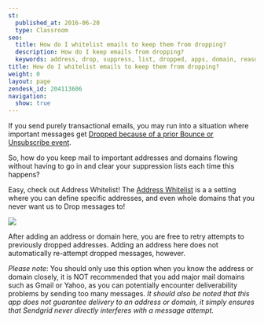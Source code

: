 ```yaml
---
st:
  published_at: 2016-06-20
  type: Classroom
seo:
  title: How do I whitelist emails to keep them from dropping? 
  description: How do I keep emails from dropping? 
  keywords: address, drop, suppress, list, dropped, apps, domain, reason, ignore, bypass, safe, whitelist, bounced address
title: How do I whitelist emails to keep them from dropping?
weight: 0
layout: page
zendesk_id: 204113606
navigation:
  show: true
---
```


If you send purely transactional emails, you may run into a situation where important messages get [Dropped because of a prior Bounce or Unsubscribe event]({{root_url}}/Classroom/Deliver/Undeliverable_Email/my_emails_are_being_dropped.html). 

So, how do you keep mail to important addresses and domains flowing without having to go in and clear your suppression lists each time this happens? 

Easy, check out Address Whitelist! The [Address Whitelist](https://app.sendgrid.com/settings/mail_settings) is a a setting where you can define specific addresses, and even whole domains that you never want us to Drop messages to! 

![]({{root_url}}/images/addresswhitelist.gif)

After adding an address or domain here, you are free to retry attempts to previously dropped addresses. Adding an address here does not automatically re-attempt dropped messages, however.  

_Please note_: You should only use this option when you know the address or domain closely, it is NOT recommended that you add major mail domains such as Gmail or Yahoo, as you can potentially encounter deliverability problems by sending too many messages. _It should also be noted that this app does not guarantee delivery to an address or domain, it simply ensures that Sendgrid never directly interferes with a message attempt._

 

 

